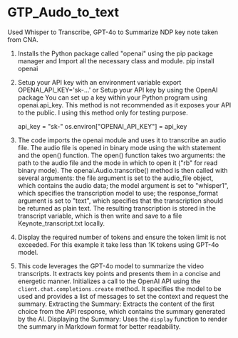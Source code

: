 # GTP_Audo_to_text
Used Whisper to Transcribe, GPT-4o to Summarize NDP key note taken from CNA.
1. Installs the Python package called "openai" using the pip package manager
   and Import all the necessary class and module.
   pip install openai
   
2. Setup your API key with an environment variable
   export OPENAI_API_KEY='sk-...'
   or Setup your API key by using the OpenAI package
   You can set up a key within your Python program using openai.api_key.
   This method is not recommended as it exposes your API to the public.
   I using this method only for testing purpose.

   api_key = "sk-"
   os.environ["OPENAI_API_KEY"] = api_key

3. The code imports the openai module and uses it to transcribe an audio file.
   The audio file is opened in binary mode using the with statement and the open() function.
   The open() function takes two arguments: the path to the audio file and the mode in which
   to open it ("rb" for read binary mode).
   The openai.Audio.transcribe() method is then called with several arguments: the file argument
   is set to the audio_file object, which contains the audio data; the model argument is set to "whisper1",
   which specifies the transcription model to use; the response_format argument is set to "text",
   which specifies that the transcription should be returned as plain text. The resulting transcription
   is stored in the transcript variable, which is then write and save to a file Keynote_transcript.txt locally.

4. Display the required number of tokens and ensure the token limit is not exceeded.
   For this example it take less than 1K tokens using GPT-4o model.

5. This code leverages the GPT-4o model to summarize the video transcripts. It extracts key points and
   presents them in a concise and energetic manner.
   Initializes a call to the OpenAI API using the `client.chat.completions.create` method.
   It specifies the model to be used and provides a list of messages to set the context and request the summary.
   Extracting the Summary:
   Extracts the content of the first choice from the API response, which contains the summary generated by the AI.
   Displaying the Summary:
   Uses the `display` function to render the summary in Markdown format for better readability.



   
   
   
   
